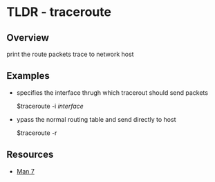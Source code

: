 TLDR - traceroute
=====

Overview
--------

print the route packets trace to network host

Examples
--------

- specifies the interface thrugh which tracerout should send packets

    $traceroute -i *interface*

- ypass the normal routing table and send directly to host 

    $traceroute -r

Resources
---------

- [Man 7](http://man7.org/linux/man-pages/man8/traceroute.8.html)
